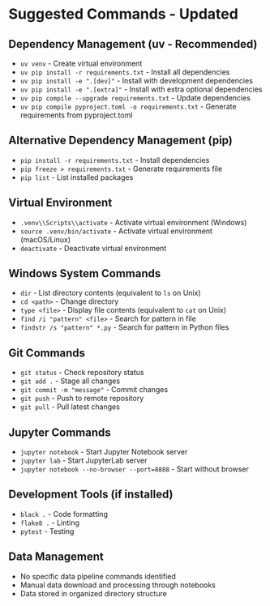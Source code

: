 # Suggested Commands - Updated

## Dependency Management (uv - Recommended)
- `uv venv` - Create virtual environment
- `uv pip install -r requirements.txt` - Install all dependencies
- `uv pip install -e ".[dev]"` - Install with development dependencies
- `uv pip install -e ".[extra]"` - Install with extra optional dependencies
- `uv pip compile --upgrade requirements.txt` - Update dependencies
- `uv pip compile pyproject.toml -o requirements.txt` - Generate requirements from pyproject.toml

## Alternative Dependency Management (pip)
- `pip install -r requirements.txt` - Install dependencies
- `pip freeze > requirements.txt` - Generate requirements file
- `pip list` - List installed packages

## Virtual Environment
- `.venv\\Scripts\\activate` - Activate virtual environment (Windows)
- `source .venv/bin/activate` - Activate virtual environment (macOS/Linux)
- `deactivate` - Deactivate virtual environment

## Windows System Commands
- `dir` - List directory contents (equivalent to `ls` on Unix)
- `cd <path>` - Change directory
- `type <file>` - Display file contents (equivalent to `cat` on Unix)
- `find /i "pattern" <file>` - Search for pattern in file
- `findstr /s "pattern" *.py` - Search for pattern in Python files

## Git Commands
- `git status` - Check repository status
- `git add .` - Stage all changes
- `git commit -m "message"` - Commit changes
- `git push` - Push to remote repository
- `git pull` - Pull latest changes

## Jupyter Commands
- `jupyter notebook` - Start Jupyter Notebook server
- `jupyter lab` - Start JupyterLab server
- `jupyter notebook --no-browser --port=8888` - Start without browser

## Development Tools (if installed)
- `black .` - Code formatting
- `flake8 .` - Linting
- `pytest` - Testing

## Data Management
- No specific data pipeline commands identified
- Manual data download and processing through notebooks
- Data stored in organized directory structure